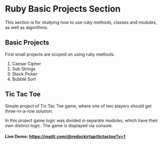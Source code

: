 # Ruby Basic Projects Section

This section is for studying how to use ruby methods, classes and modules, as well as algorithms.

## Basic Projects 

First small projects are scoped on using ruby methods.

1. Caesar Cipher
2. Sub Strings
3. Stock Picker
4. Bubble Sort

## Tic Tac Toe

Simple project of Tic Tac Toe game, where one of two players should get three-in-a-row solution.

In this project game logic was divided in separate modules, which have their own distinct logic. 
The game is displayed via console.
#### Live Demo: https://replit.com/@redockirtap/tictactoe?v=1
